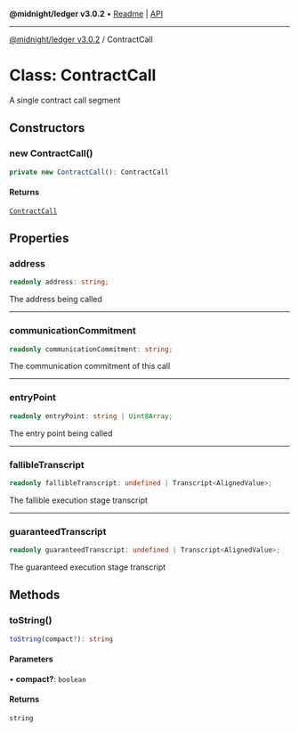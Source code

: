 **@midnight/ledger v3.0.2** • [Readme](../README.md) \| [API](../globals.md)

***

[@midnight/ledger v3.0.2](../README.md) / ContractCall

# Class: ContractCall

A single contract call segment

## Constructors

### new ContractCall()

```ts
private new ContractCall(): ContractCall
```

#### Returns

[`ContractCall`](ContractCall.md)

## Properties

### address

```ts
readonly address: string;
```

The address being called

***

### communicationCommitment

```ts
readonly communicationCommitment: string;
```

The communication commitment of this call

***

### entryPoint

```ts
readonly entryPoint: string | Uint8Array;
```

The entry point being called

***

### fallibleTranscript

```ts
readonly fallibleTranscript: undefined | Transcript<AlignedValue>;
```

The fallible execution stage transcript

***

### guaranteedTranscript

```ts
readonly guaranteedTranscript: undefined | Transcript<AlignedValue>;
```

The guaranteed execution stage transcript

## Methods

### toString()

```ts
toString(compact?): string
```

#### Parameters

• **compact?**: `boolean`

#### Returns

`string`
